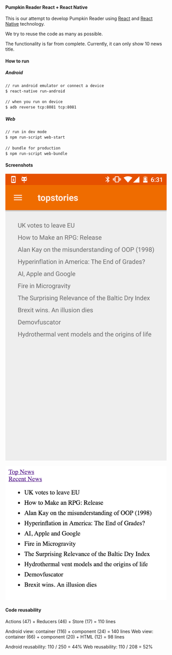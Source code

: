 #### Pumpkin Reader React + React Native
This is our attempt to develop Pumpkin Reader using [React](https://facebook.github.io/react/) and [React Native](https://facebook.github.io/react-native/) technology.

We try to reuse the code as many as possible.

The functionality is far from complete. Currently, it can only show 10 news title.

#### How to run
##### Android
```sh
// run android emulator or connect a device
$ react-native run-android

// when you run on device
$ adb reverse tcp:8081 tcp:8081
```

##### Web
```sh
// run in dev mode
$ npm run-script web-start

// bundle for production
$ npm run-script web-bundle
```

#### Screenshots
![Read more words!](images/android.png)

![Read more words!](images/web.png)

#### Code reusability
Actions (47) + Reducers (46) + Store (17) = 110 lines

Android view: container (116) + component (24) = 140 lines
Web view: container (66) + component (20) + HTML (12) = 98 lines

Android reusability: 110 / 250 = 44%
Web reusability: 110 / 208 = 52%

